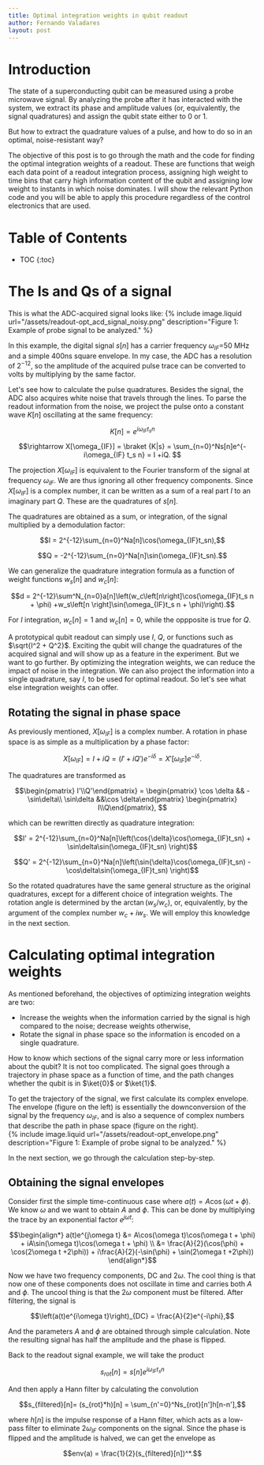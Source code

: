 ```yaml
---
title: Optimal integration weights in qubit readout
author: Fernando Valadares
layout: post
---
```


# Introduction

The state of a superconducting qubit can be measured using a probe microwave signal. By analyzing the probe after it has interacted with the system, we extract its phase and amplitude values (or, equivalently, the signal quadratures) and assign the qubit state either to 0 or 1.

But how to extract the quadrature values of a pulse, and how to do so in an optimal, noise-resistant way? 

The objective of this post is to go through the math and the code for finding the optimal integration weights of a readout. These are functions that weigh each data point of a readout integration process, assigning high weight to time bins that carry high information content of the qubit and assigning low weight to instants in which noise dominates. I will show the relevant Python code and you will be able to apply this procedure regardless of the control electronics that are used.

# Table of Contents
* TOC
{:toc}


# The Is and Qs of a signal


This is what the ADC-acquired signal looks like:
{% include image.liquid url="/assets/readout-opt_acd_signal_noisy.png" description="Figure 1: Example of probe signal to be analyzed." %}

In this example, the digital signal $s[n]$ has a carrier frequency $\omega_{IF} =$50 MHz and a simple 400ns square envelope. In my case, the ADC has a resolution of $2^{-12}$, so the amplitude of the acquired pulse trace can be converted to volts by multiplying by the same factor. 

Let's see how to calculate the pulse quadratures. Besides the signal, the ADC also acquires white noise that travels through the lines. To parse the readout information from the noise, we project the pulse onto a constant wave $K[n]$ oscillating at the same frequency:

$$K[n] = e^{i\omega_{IF} t_s n}$$

$$\rightarrow X[\omega_{IF}] = \braket {K|s} = \sum_{n=0}^Ns[n]e^{-i\omega_{IF} t_s n} = I +iQ. $$

The projection $X[\omega_{IF}]$ is equivalent to the Fourier transform of the signal at frequency $\omega_{IF}$. We are thus ignoring all other frequency components. Since $X[\omega_{IF}]$ is a complex number, it can be written as a sum of a real part $I$ to an imaginary part $Q$. These are the quadratures of $s[n]$.

The quadratures are obtained as a sum, or integration, of the signal multiplied by a demodulation factor:

$$I = 2^{-12}\sum_{n=0}^Na[n]\cos(\omega_{IF}t_sn),$$

$$Q = -2^{-12}\sum_{n=0}^Na[n]\sin(\omega_{IF}t_sn).$$

We can generalize the quadrature integration formula as a function of weight functions $w_s[n]$ and $w_c[n]$:

$$d = 2^{-12}\sum^N_{n=0}a[n]\left(w_c\left[n\right]\cos(\omega_{IF}t_s n + \phi) +w_s\left[n \right]\sin(\omega_{IF}t_s n + \phi)\right).$$

For $I$ integration, $w_c[n] = 1$ and $w_c[n]=0$, while the oppposite is true for $Q$.

A prototypical qubit readout can simply use $I$, $Q$, or functions such as $\sqrt{I^2 + Q^2}$. Exciting the qubit will change the quadratures of the acquired signal and will show up as a feature in the experiment. But we want to go further. By optimizing the integration weights, we can reduce the impact of noise in the integration. We can also project the information into a single quadrature, say $I$, to be used for optimal readout. So let's see what else integration weights can offer.

## Rotating the signal in phase space

As previously mentioned, $X[\omega_{IF}]$ is a complex number. A rotation in phase space is as simple as a multiplication by a phase factor:

$$X[\omega_{IF}] = I+iQ = (I'+iQ')e^{-i\delta} = X'[\omega_{IF}]e^{-i\delta}.$$

The quadratures are transformed as

$$\begin{pmatrix} I'\\Q'\end{pmatrix} = \begin{pmatrix} \cos \delta && -\sin\delta\\ \sin\delta &&\cos \delta\end{pmatrix} \begin{pmatrix} I\\Q\end{pmatrix}, $$

which can be rewritten directly as quadrature integration:

$$I' = 2^{-12}\sum_{n=0}^Na[n]\left(\cos{\delta}\cos(\omega_{IF}t_sn) + \sin\delta\sin(\omega_{IF}t_sn) \right)$$ 

$$Q' = 2^{-12}\sum_{n=0}^Na[n]\left(\sin{\delta}\cos(\omega_{IF}t_sn) - \cos\delta\sin(\omega_{IF}t_sn) \right)$$

So the rotated quadratures have the same general structure as the original quadratures, except for a different choice of integration weights. The rotation angle is determined by the $\arctan(w_s/w_c)$, or, equivalently, by the argument of the complex number $w_c + iw_s$. We will employ this knowledge in the next section.

# Calculating optimal integration weights

As mentioned beforehand, the objectives of optimizing integration weights are two:
- Increase the weights when the information carried by the signal is high compared to the noise; decrease weights otherwise,
- Rotate the signal in phase space so the information is encoded on a single quadrature.

How to know which sections of the signal carry more or less information about the qubit? It is not too complicated. The signal goes through a trajectory in phase space as a function of time, and the path changes whether the qubit is in $\ket{0}$ or $\ket{1}$. 

To get the trajectory of the signal, we first calculate its complex envelope. The envelope (figure on the left) is essentially the downconversion of the signal by the frequency $\omega_{IF}$, and is also a sequence of complex numbers that describe the path in phase space (figure on the right).    
{% include image.liquid url="/assets/readout-opt_envelope.png" description="Figure 1: Example of probe signal to be analyzed." %}

In the next section, we go through the calculation step-by-step.

## Obtaining the signal envelopes

Consider first the simple time-continuous case where $a(t) = A\cos(\omega t+ \phi)$. We know $\omega$ and we want to obtain $A$ and $\phi$. This can be done by multiplying the trace by an exponential factor $e^{j\omega t}$:

$$\begin{align*}
a(t)e^{j\omega t} 
&= A\cos(\omega t)\cos(\omega t + \phi) + iA\sin(\omega t)\cos(\omega t + \phi) \\
&= \frac{A}{2}(\cos(\phi) + \cos(2\omega t +2\phi)) + i\frac{A}{2}(-\sin(\phi) + \sin(2\omega t +2\phi))
\end{align*}$$

Now we have two frequency components, DC and $2\omega$. The cool thing is that now one of these components does not oscillate in time and carries both $A$ and $\phi.$ The uncool thing is that the $2\omega$ component must be filtered. After filtering, the signal is

$$\left(a(t)e^{i\omega t}\right)_{DC} = \frac{A}{2}e^{-i\phi},$$

And the parameters $A$ and $\phi$ are obtained through simple calculation. Note the resulting signal has half the amplitude and the phase is flipped.

Back to the readout signal example, we will take the product

$$s_{rot}[n]= s[n]e^{i\omega_{IF}t_sn} $$

And then apply a Hann filter by calculating the convolution

$$s_{filtered}[n]= (s_{rot}*h)[n] = \sum_{n'=0}^Ns_{rot}[n']h[n-n'],$$

where $h[n]$ is the impulse response of a Hann filter, which acts as a low-pass filter to eliminate $2\omega_{IF}$ components on the signal. Since the phase is flipped and the amplitude is halved, we can get the envelope as

$$env(a) = \frac{1}{2}(s_{filtered}[n])^*.$$
